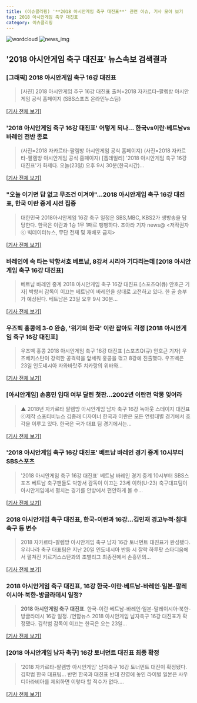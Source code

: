 ```yaml
---
title: (이슈클리핑) '**2018 아시안게임 축구 대진표**' 관련 이슈, 기사 모아 보기
tag: 2018 아시안게임 축구 대진표
category: 이슈클리핑
---
```

![wordcloud](https://s3.ap-northeast-2.amazonaws.com/lyrics101-wordcloud/2018-08-23-1535035387.png)
![news_img](https://user-images.githubusercontent.com/42597476/44507050-1206f400-a6e4-11e8-8d98-7ffbfebb353f.png)
## **'**2018 아시안게임 축구 대진표**'** 뉴스속보 검색결과
### [그래픽] 2018 아시안게임 축구 16강 대진표

>[사진] 2018 아시안게임 추구 16강 대진표 출처=2018 자카르타-팔렘방 아시안게임 공식 홈페이지 (SBS스포츠 온라인뉴스팀)    

[[기사 전체 보기]](https://programs.sbs.co.kr/sports/ag2018/article/56053/S10009184994)

### '2018 아시안게임 축구 16강 대진표' 어떻게 되나… 한국vs이란·베트남vs바레인 전반 종료

>(사진=2018 자카르타-팔렘방 아시안게임 공식 홈페이지) (사진=2018 자카르타-팔렘방 아시안게임 공식 홈페이지) [톱데일리] '2018 아시안게임 축구 16강 대진표'가 화제다. 오늘(23일) 오후 9시 30분(한국시간)...

[[기사 전체 보기]](http://www.topdaily.kr/news/articleView.html?idxno=54895)

### "오늘 이기면 답 없고 무조건 이겨야"...2018 아시안게임 축구 16강 대진표, 한국 이란 중계 시선 집중

>대한민국 2018아시안게임 16강 축구 일정은 SBS,MBC, KBS2가 생방송을 담당한다. 한국은 이란과 1승 1무 1패로 팽팽하다. 조아라 기자 news@ <저작권자 ⓒ 빅데이터뉴스, 무단 전재 및 재배포 금지>

[[기사 전체 보기]](http://www.thebigdata.co.kr/view.php?ud=201808232140253891c2f6b121bc_23)

### 바레인에 속 타는 박항서호 베트남, 8강서 시리아 기다리는데 [2018 아시안게임 축구 16강 대진표]

>베트남 바레인 중계 2018 아시안게임 축구 16강 대진표 [스포츠Q(큐) 안호근 기자] 박항서 감독이 이끄는 베트남이 바레인을 상대로 고전하고 있다.  한 골 승부가 예상된다. 베트남은 23일 오후 9시 30분...

[[기사 전체 보기]](http://www.sportsq.co.kr/news/articleView.html?idxno=299843)

### 우즈벡 홍콩에 3-0 완승, '위기의 한국' 이란 잡아도 걱정 [2018 아시안게임 축구 16강 대진표]

>우즈벡 홍콩 2018 아시안게임 축구 16강 대진표 [스포츠Q(큐) 안호근 기자] 우즈베키스탄이 강력한 공격력을 앞세워 홍콩을 꺾고 8강에 진출했다. 우즈벡은 23일 인도네시아 자와바랏주 치카랑의 위바와...

[[기사 전체 보기]](http://www.sportsq.co.kr/news/articleView.html?idxno=299836)

### [아시안게임] 손흥민 입대 여부 달린 첫판…2002년 이란전 악몽 잊어라

>▲ 2018년 자카르타 팔렘방 아시안게임 남자 축구 16강 녹아웃 스테이지 대진표 ⓒ제작 스포티비뉴스 김종래 디자이너 한국과 이란은 모든 연령대별 경기에서 호각을 이루고 있다. 한국은 국가 대표 팀 경기에서는...

[[기사 전체 보기]](http://www.spotvnews.co.kr/?mod=news&act=articleView&idxno=232655)

### '2018 아시안게임 축구 16강 대진표' 베트남 바레인 경기 중계 10시부터 SBS스포츠

>'2018 아시안게임 축구 16강 대진표' 베트남 바레인 경기 중계 10시부터 SBS스포츠 베트남 축구팬들도 박항서 감독이 이끄는 23세 이하(U-23) 축구대표팀이 아시안게임에서 펼치는 경기를 안방에서 편안하게 볼 수...

[[기사 전체 보기]](http://news20.busan.com/controller/newsController.jsp?newsId=20180823000411)

### **2018 아시안게임 축구 대진표**, 한국-이란과 16강...김민재 경고누적·침대축구 등 변수

>2018 자카르타-팔렘방 아시안게임 축구 남자 16강 토너먼트 대진표가 완성됐다. 우리나라 축구 대표팀은 지난 20일 인도네시아 반둥 시 잘락 하루팟 스타디움에서 펼쳐진 키르기스스탄과의 조별리그 최종전에서 손흥민의...

[[기사 전체 보기]](http://www.kookje.co.kr/news2011/asp/newsbody.asp?code=0600&key=20180822.99099009591)

### **2018 아시안게임 축구 대진표**, 16강 한국-이란·베트남-바레인·일본-말레이시아·북한-방글라데시 일정?

>**2018 아시안게임 축구 대진표**. 한국-이란·베트남-바레인·일본-말레이시아·북한-방글라데시 16강 일정. /연합뉴스  2018 아시안게임 남자축구 16강 대진표가 확정됐다.   김학범 감독이 이끄는 한국은 오는 23일...

[[기사 전체 보기]](http://www.kyeongin.com/main/view.php?key=20180821000840216)

### [2018 아시안게임 남자 축구] 16강 토너먼트 대진표 최종 확정

>‘2018 자카르타-팔렘방 아시안게임’ 남자축구 16강 토너먼트 대진이 확정됐다. 김학범 한국 대표팀... 반면 한국과 대진표 반대 진영에 놓인 라이벌 일본은 사우디아라비아를 제외하면 이렇다 할 적수가 없다....

[[기사 전체 보기]](http://news.mtn.co.kr/newscenter/news_viewer.mtn?gidx=2018082117514497850)


